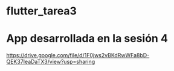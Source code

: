 # flutter_tarea3
 
# App desarrollada en la sesión 4
https://drive.google.com/file/d/1F0jws2vBKdRwWFa8bD-QEK37IeaDaTX3/view?usp=sharing